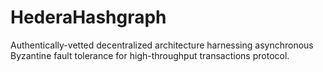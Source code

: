 # HederaHashgraph
Authentically-vetted decentralized architecture harnessing asynchronous Byzantine fault tolerance for high-throughput transactions protocol.
